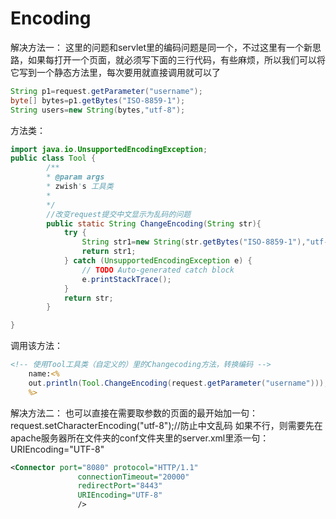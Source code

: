 # Encoding

解决方法一：
这里的问题和servlet里的编码问题是同一个，不过这里有一个新思路，如果每打开一个页面，就必须写下面的三行代码，有些麻烦，所以我们可以将它写到一个静态方法里，每次要用就直接调用就可以了

```java
String p1=request.getParameter("username");
byte[] bytes=p1.getBytes("ISO-8859-1");
String users=new String(bytes,"utf-8");
```

方法类：

```java
import java.io.UnsupportedEncodingException;
public class Tool {
        /**
        * @param args
        * zwish's 工具类
        *
        */
        //改变request提交中文显示为乱码的问题
        public static String ChangeEncoding(String str){
            try {
                String str1=new String(str.getBytes("ISO-8859-1"),"utf-8");
                return str1;
            } catch (UnsupportedEncodingException e) {
                // TODO Auto-generated catch block
                e.printStackTrace();
            }
            return str;
        }

}

```

调用该方法：

```jsp
<!-- 使用Tool工具类（自定义的）里的Changecoding方法，转换编码 -->
    name:<%
    out.println(Tool.ChangeEncoding(request.getParameter("username")));
    %>
```

解决方法二：
也可以直接在需要取参数的页面的最开始加一句：request.setCharacterEncoding("utf-8");//防止中文乱码
如果不行，则需要先在apache服务器所在文件夹的conf文件夹里的server.xml里添一句：URIEncoding="UTF-8"

```xml
<Connector port="8080" protocol="HTTP/1.1"
               connectionTimeout="20000"
               redirectPort="8443"
               URIEncoding="UTF-8"
               />
```